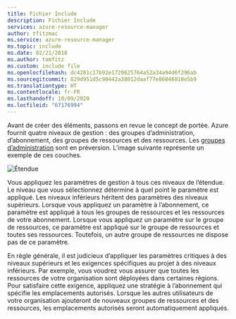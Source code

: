 ```yaml
---
title: Fichier Include
description: Fichier Include
services: azure-resource-manager
author: tfitzmac
ms.service: azure-resource-manager
ms.topic: include
ms.date: 02/21/2018
ms.author: tomfitz
ms.custom: include file
ms.openlocfilehash: dc4281c17b92e1720625764a52a34a94d6f296ab
ms.sourcegitcommit: 829d951d5c90442a38012daaf77e86046018e5b9
ms.translationtype: HT
ms.contentlocale: fr-FR
ms.lasthandoff: 10/09/2020
ms.locfileid: "67176994"
---
```

Avant de créer des éléments, passons en revue le concept de portée. Azure fournit quatre niveaux de gestion : des groupes d’administration, d’abonnement, des groupes de ressources et des ressources. Les [groupes d’administration](../articles/billing/billing-enterprise-mgmt-group-overview.md) sont en préversion. L’image suivante représente un exemple de ces couches.

![Étendue](./media/resource-manager-governance-scope/scope-levels.png)

Vous appliquez les paramètres de gestion à tous ces niveaux de l’étendue. Le niveau que vous sélectionnez détermine à quel point le paramètre est appliqué. Les niveaux inférieurs héritent des paramètres des niveaux supérieurs. Lorsque vous appliquez un paramètre à l’abonnement, ce paramètre est appliqué à tous les groupes de ressources et les ressources de votre abonnement. Lorsque vous appliquez un paramètre sur le groupe de ressources, ce paramètre est appliqué sur le groupe de ressources et toutes ses ressources. Toutefois, un autre groupe de ressources ne dispose pas de ce paramètre.

En règle générale, il est judicieux d’appliquer les paramètres critiques à des niveaux supérieurs et les exigences spécifiques au projet à des niveaux inférieurs. Par exemple, vous voudrez vous assurer que toutes les ressources de votre organisation sont déployées dans certaines régions. Pour satisfaire cette exigence, appliquez une stratégie à l’abonnement qui spécifie les emplacements autorisés. Lorsque les autres utilisateurs de votre organisation ajouteront de nouveaux groupes de ressources et des ressources, les emplacements autorisés seront automatiquement appliqués. 
